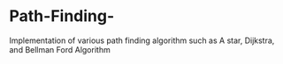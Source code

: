 # Path-Finding-
Implementation of various path finding algorithm such as A star, Dijkstra, and Bellman Ford Algorithm
